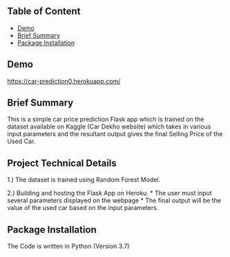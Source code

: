 ## Table of Content
  * [Demo](#Demo)
  * [Brief Summary](#Brief-Summary)
  * [Package Installation](#Package-Installation)


## Demo

https://car-prediction0.herokuapp.com/

## Brief Summary

This is a simple car price prediction Flask app which is trained on the dataset available on Kaggle (Car Dekho website) which takes in various input parameters and the resultant output gives the final Selling Price of the Used Car. 

## Project Technical Details

1.) The dataset is trained using Random Forest Model.

2.) Building and hosting the Flask App on Heroku.
    * The user must input several parameters displayed on the webpage
    * The final output will be the value of the used car based on the input parameters.
		
## Package Installation

The Code is written in Python (Version 3.7)





